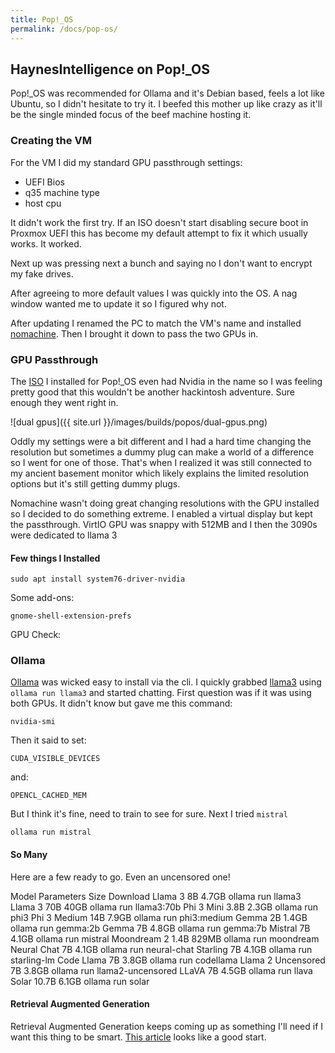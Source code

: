 ```yaml
---
title: Pop!_OS
permalink: /docs/pop-os/
---
```


## HaynesIntelligence on Pop!_OS

Pop!_OS was recommended for Ollama and it's Debian based, feels a lot like Ubuntu, so I didn't hesitate to try it. I beefed this mother up like crazy as it'll be the single minded focus of the beef machine hosting it. 

### Creating the VM

For the VM I did my standard GPU passthrough settings:

* UEFI Bios
* q35 machine type
* host cpu

It didn't work the first try. If an ISO doesn't start disabling secure boot in Proxmox UEFI this has become my default attempt to fix it which usually works. It worked.

Next up was pressing next a bunch and saying no I don't want to encrypt my fake drives. 

After agreeing to more default values I was quickly into the OS. A nag window wanted me to update it so I figured why not.

After updating I renamed the PC to match the VM's name and installed [nomachine](https://www.nomachine.com/). Then I brought it down to pass the two GPUs in.

### GPU Passthrough

The [ISO](https://iso.pop-os.org/22.04/amd64/nvidia/41/pop-os_22.04_amd64_nvidia_41.iso) I installed for Pop!_OS even had Nvidia in the name so I was feeling pretty good that this wouldn't be another hackintosh adventure. Sure enough they went right in. 

![dual gpus]({{ site.url }}/images/builds/popos/dual-gpus.png)

Oddly my settings were a bit different and I had a hard time changing the resolution but sometimes a dummy plug can make a world of a difference so I went for one of those. That's when I realized it was still connected to my ancient basement monitor which likely explains the limited resolution options but it's still getting dummy plugs.

Nomachine wasn't doing great changing resolutions with the GPU installed so I decided to do something extreme. I enabled a virtual display but kept the passthrough. VirtIO GPU was snappy with 512MB and I then the 3090s were dedicated to llama 3

#### Few things I Installed

```
sudo apt install system76-driver-nvidia
```

Some add-ons:

```
gnome-shell-extension-prefs
```

GPU Check:

### Ollama

[Ollama](https://ollama.com/) was wicked easy to install via the cli. I quickly grabbed [llama3](https://ollama.com/library/llama3) using `ollama run llama3` and started chatting. First question was if it was using both GPUs. It didn't know but gave me this command:


```
nvidia-smi
```

Then it said to set:

```
CUDA_VISIBLE_DEVICES
``` 

and:

```
OPENCL_CACHED_MEM
```

But I think it's fine, need to train to see for sure. Next I tried `mistral`

```
ollama run mistral
```

#### So Many

Here are a few ready to go. Even an uncensored one!

Model	Parameters	Size	Download
Llama 3	8B	4.7GB	ollama run llama3
Llama 3	70B	40GB	ollama run llama3:70b
Phi 3 Mini	3.8B	2.3GB	ollama run phi3
Phi 3 Medium	14B	7.9GB	ollama run phi3:medium
Gemma	2B	1.4GB	ollama run gemma:2b
Gemma	7B	4.8GB	ollama run gemma:7b
Mistral	7B	4.1GB	ollama run mistral
Moondream 2	1.4B	829MB	ollama run moondream
Neural Chat	7B	4.1GB	ollama run neural-chat
Starling	7B	4.1GB	ollama run starling-lm
Code Llama	7B	3.8GB	ollama run codellama
Llama 2 Uncensored	7B	3.8GB	ollama run llama2-uncensored
LLaVA	7B	4.5GB	ollama run llava
Solar	10.7B	6.1GB	ollama run solar


#### Retrieval Augmented Generation

Retrieval Augmented Generation keeps coming up as something I'll need if I want this thing to be smart. [This article](https://towardsdatascience.com/running-llama-2-on-cpu-inference-for-document-q-a-3d636037a3d8) looks like a good start.